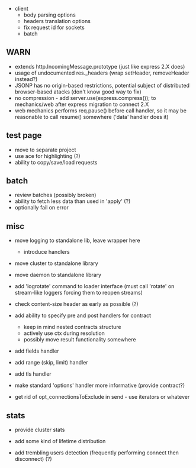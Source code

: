 * client
	* body parsing options
	* headers translation options
	* fix request id for sockets
	* batch

## WARN

* extends http.IncomingMessage.prototype (just like express 2.X does)
* usage of undocumented res._headers (wrap setHeader, removeHeader instead?)
* JSONP has no origin-based restrictions, potential subject of distributed browser-based atacks (don't know good way to fix)
* no compression - add server.use(express.compress()); to mechanics/web after express migration to connect 2.X
* web mechanics performs req.pause() before call handler, so it may be reasonable to call resume() somewhere ('data' handler does it)

## test page

* move to separate project
* use ace for highlighting (?)
* ability to copy/save/load requests

## batch

* review batches (possibly broken)
* ability to fetch less data than used in 'apply' (?)
* optionally fail on error

## misc

* move logging to standalone lib, leave wrapper here
	* introduce handlers
* move cluster to standalone library
* move daemon to standalone library

* add 'logrotate' command to loader interface (must call 'rotate' on stream-like loggers forcing them to reopen streams)
* check content-size header as early as possible (?)

* add ability to specify pre and post handlers for contract
	* keep in mind nested contracts structure
	* actively use ctx during resolution
	* possibly move result functionality somewhere

* add fields handler
* add range (skip, limit) handler
* add tls handler

* make standard 'options' handler more informative (provide contract?)
* get rid of opt_connectionsToExclude in send - use iterators or whatever

## stats

* provide cluster stats

* add some kind of lifetime distribution
* add trembling users detection (frequently performing connect then disconnect) (?)
